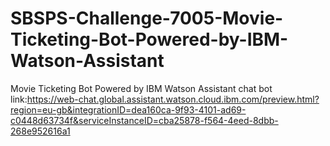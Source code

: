 # SBSPS-Challenge-7005-Movie-Ticketing-Bot-Powered-by-IBM-Watson-Assistant
Movie Ticketing Bot Powered by IBM Watson Assistant
chat bot link:https://web-chat.global.assistant.watson.cloud.ibm.com/preview.html?region=eu-gb&integrationID=dea160ca-9f93-4101-ad69-c0448d63734f&serviceInstanceID=cba25878-f564-4eed-8dbb-268e952616a1
